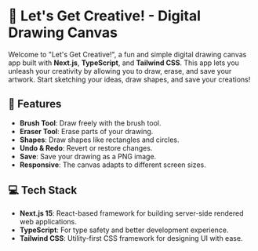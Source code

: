 # 🎨 Let's Get Creative! - Digital Drawing Canvas

Welcome to "Let's Get Creative!", a fun and simple digital drawing canvas app built with **Next.js**, **TypeScript**, and **Tailwind CSS**. This app lets you unleash your creativity by allowing you to draw, erase, and save your artwork. Start sketching your ideas, draw shapes, and save your creations!

## 🚀 Features

- **Brush Tool**: Draw freely with the brush tool.
- **Eraser Tool**: Erase parts of your drawing.
- **Shapes**: Draw shapes like rectangles and circles.
- **Undo & Redo**: Revert or restore changes.
- **Save**: Save your drawing as a PNG image.
- **Responsive**: The canvas adapts to different screen sizes.

## 💻 Tech Stack

- **Next.js 15**: React-based framework for building server-side rendered web applications.
- **TypeScript**: For type safety and better development experience.
- **Tailwind CSS**: Utility-first CSS framework for designing UI with ease.